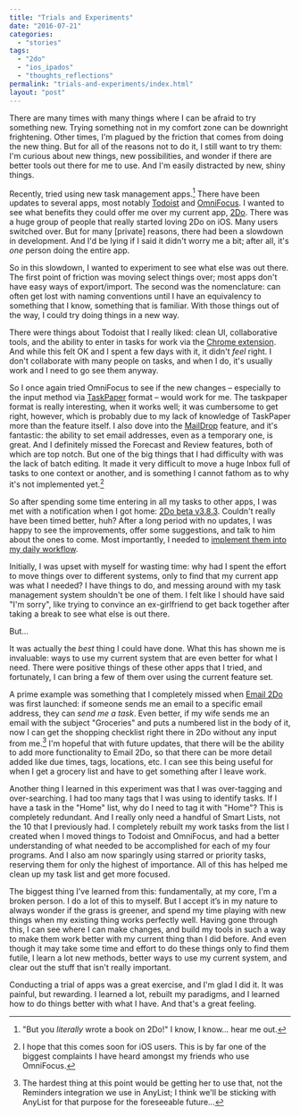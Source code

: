 ```yaml
---
title: "Trials and Experiments"
date: "2016-07-21"
categories: 
  - "stories"
tags: 
  - "2do"
  - "ios_ipados"
  - "thoughts_reflections"
permalink: "trials-and-experiments/index.html"
layout: "post"
---
```


There are many times with many things where I can be afraid to try something new. Trying something not in my comfort zone can be downright frightening. Other times, I'm plagued by the friction that comes from doing the new thing. But for all of the reasons not to do it, I still want to try them: I'm curious about new things, new possibilities, and wonder if there are better tools out there for me to use. And I'm easily distracted by new, shiny things.

Recently, tried using new task management apps.[^1] There have been updates to several apps, most notably [Todoist](https://geo.itunes.apple.com/us/app/todoist-to-do-list-task-manager/id572688855?mt=8&uo=4&at=1001l4VZ&ct=nahumck_me) and [OmniFocus](https://geo.itunes.apple.com/us/app/omnifocus-2/id904071710?mt=8&uo=4&at=1001l4VZ&ct=nahumck_me). I wanted to see what benefits they could offer me over my current app, [2Do](https://geo.itunes.apple.com/us/app/2do/id303656546?mt=8&uo=4&at=1001l4VZ&ct=nahumck_me). There was a huge group of people that really started loving 2Do on iOS. Many users switched over. But for many \[private\] reasons, there had been a slowdown in development. And I'd be lying if I said it didn't worry me a bit; after all, it's _one_ person doing the entire app.

So in this slowdown, I wanted to experiment to see what else was out there. The first point of friction was moving select things over; most apps don't have easy ways of export/import. The second was the nomenclature: can often get lost with naming conventions until I have an equivalency to something that I know, something that is familiar. With those things out of the way, I could try doing things in a new way.

There were things about Todoist that I really liked: clean UI, collaborative tools, and the ability to enter in tasks for work via the [Chrome extension](https://chrome.google.com/webstore/detail/todoist-to-do-list-and-ta/jldhpllghnbhlbpcmnajkpdmadaolakh?hl=en). And while this felt OK and I spent a few days with it, it didn't _feel_ right. I don't collaborate with many people on tasks, and when I do, it's usually work and I need to go see them anyway.

So I once again tried OmniFocus to see if the new changes – especially to the input method via [TaskPaper](http://taskpaper.com) format – would work for me. The taskpaper format is really interesting, when it works well; it was cumbersome to get right, however, which is probably due to my lack of knowledge of TaskPaper more than the feature itself. I also dove into the [MailDrop](https://support.omnigroup.com/omnifocus-mail-drop/) feature, and it's fantastic: the ability to set email addresses, even as a temporary one, is great. And I definitely missed the Forecast and Review features, both of which are top notch. But one of the big things that I had difficulty with was the lack of batch editing. It made it very difficult to move a huge Inbox full of tasks to one context or another, and is something I cannot fathom as to why it's not implemented yet.[^2]

So after spending some time entering in all my tasks to other apps, I was met with a notification when I got home: [2Do beta v3.8.3](http://www.2doapp.com/little-things/). Couldn't really have been timed better, huh? After a long period with no updates, I was happy to see the improvements, offer some suggestions, and talk to him about the ones to come. Most importantly, I needed to [implement them into my daily workflow](https://www.nahumck.me/making-2do-lists-better).

Initially, I was upset with myself for wasting time: why had I spent the effort to move things over to different systems, only to find that my current app was what I needed? I have things to do, and messing around with my task management system shouldn't be one of them. I felt like I should have said "I'm sorry", like trying to convince an ex-girlfriend to get back together after taking a break to see what else is out there.

But…

It was actually the _best_ thing I could have done. What this has shown me is invaluable: ways to use my current system that are even better for what I need. There were positive things of these other apps that I tried, and fortunately, I can bring a few of them over using the current feature set.

A prime example was something that I completely missed when [Email 2Do](http://www.2doapp.com/youve-got-task/) was first launched: if someone sends me an email to a specific email address, they can _send me a task_. Even better, if my wife sends me an email with the subject "Groceries" and puts a numbered list in the body of it, now I can get the shopping checklist right there in 2Do without any input from me.[^3] I'm hopeful that with future updates, that there will be the ability to add more functionality to Email 2Do, so that there can be more detail added like due times, tags, locations, etc. I can see this being useful for when I get a grocery list and have to get something after I leave work.

Another thing I learned in this experiment was that I was over-tagging and over-searching. I had too many tags that I was using to identify tasks. If I have a task in the "Home" list, why do I need to tag it with "Home"? This is completely redundant. And I really only need a handful of Smart Lists, not the 10 that I previously had. I completely rebuilt my work tasks from the list I created when I moved things to Todoist and OmniFocus, and had a better understanding of what needed to be accomplished for each of my four programs. And I also am now sparingly using starred or priority tasks, reserving them for only the highest of importance. All of this has helped me clean up my task list and get more focused.

The biggest thing I've learned from this: fundamentally, at my core, I'm a broken person. I do a lot of this to myself. But I accept it’s in my nature to always wonder if the grass is greener, and spend my time playing with new things when my existing thing works perfectly well. Having gone through this, I can see where I can make changes, and build my tools in such a way to make them work better with my current thing than I did before. And even though it may take some time and effort to do these things only to find them futile, I learn a lot new methods, better ways to use my current system, and clear out the stuff that isn't really important.

Conducting a trial of apps was a great exercise, and I'm glad I did it. It was painful, but rewarding. I learned a lot, rebuilt my paradigms, and I learned how to do things better with what I have. And that's a great feeling.

[^1]: "But you _literally_ wrote a book on 2Do!" I know, I know… hear me out.

[^2]: I hope that this comes soon for iOS users. This is by far one of the biggest complaints I have heard amongst my friends who use OmniFocus.

[^3]: The hardest thing at this point would be getting her to use that, not the Reminders integration we use in AnyList; I think we'll be sticking with AnyList for that purpose for the foreseeable future...
